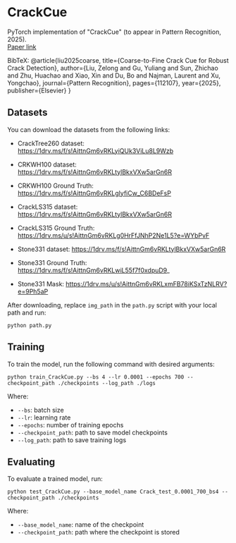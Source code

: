 # CrackCue

PyTorch implementation of "CrackCue" (to appear in Pattern Recognition, 2025).  
[Paper link](https://papers.ssrn.com/sol3/Delivery.cfm?abstractid=4957739)

BibTeX:
@article{liu2025coarse,
  title={Coarse-to-Fine Crack Cue for Robust Crack Detection},
  author={Liu, Zelong and Gu, Yuliang and Sun, Zhichao and Zhu, Huachao and Xiao, Xin and Du, Bo and Najman, Laurent and Xu, Yongchao},
  journal={Pattern Recognition},
  pages={112107},
  year={2025},
  publisher={Elsevier}
}

## Datasets

You can download the datasets from the following links:

- CrackTree260 dataset:
  https://1drv.ms/f/s!AittnGm6vRKLyiQUk3ViLu8L9Wzb

- CRKWH100 dataset:
  https://1drv.ms/f/s!AittnGm6vRKLtylBkxVXw5arGn6R

- CRKWH100 Ground Truth:
  https://1drv.ms/f/s!AittnGm6vRKLglyfiCw_C6BDeFsP

- CrackLS315 dataset:
  https://1drv.ms/f/s!AittnGm6vRKLtylBkxVXw5arGn6R

- CrackLS315 Ground Truth:
  https://1drv.ms/u/s!AittnGm6vRKLg0HrFfJNhP2Ne1L5?e=WYbPvF

- Stone331 dataset:
  https://1drv.ms/f/s!AittnGm6vRKLtylBkxVXw5arGn6R

- Stone331 Ground Truth:
  https://1drv.ms/f/s!AittnGm6vRKLwiL55f7f0xdpuD9_

- Stone331 Mask:
  https://1drv.ms/u/s!AittnGm6vRKLxmFB78iKSxTzNLRV?e=9Ph5aP

After downloading, replace `img_path` in the `path.py` script with your local path and run:

    python path.py

## Training

To train the model, run the following command with desired arguments:

    python train_CrackCue.py --bs 4 --lr 0.0001 --epochs 700 --checkpoint_path ./checkpoints --log_path ./logs

Where:
- `--bs`: batch size
- `--lr`: learning rate
- `--epochs`: number of training epochs
- `--checkpoint_path`: path to save model checkpoints
- `--log_path`: path to save training logs

## Evaluating

To evaluate a trained model, run:

    python test_CrackCue.py --base_model_name Crack_test_0.0001_700_bs4 --checkpoint_path ./checkpoints

Where:
- `--base_model_name`: name of the checkpoint
- `--checkpoint_path`: path where the checkpoint is stored
